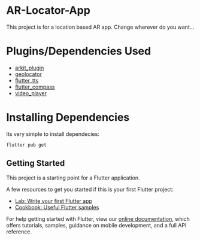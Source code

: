 # AR-Locator-App

This project is for a location based AR app. Change wherever do you want...

# Plugins/Dependencies Used
- [arkit_plugin](https://pub.dev/packages/arkit_plugin)
- [geolocator](https://pub.dev/packages/geolocator)
- [flutter_tts](https://pub.dev/packages/flutter_tts)
- [flutter_compass](https://pub.dev/packages/flutter_compass)
- [video_player](https://pub.dev/packages/video_player)

# Installing Dependencies
Its very simple to install dependecies:
```
flutter pub get
```

## Getting Started

This project is a starting point for a Flutter application.

A few resources to get you started if this is your first Flutter project:

- [Lab: Write your first Flutter app](https://flutter.dev/docs/get-started/codelab)
- [Cookbook: Useful Flutter samples](https://flutter.dev/docs/cookbook)

For help getting started with Flutter, view our
[online documentation](https://flutter.dev/docs), which offers tutorials,
samples, guidance on mobile development, and a full API reference.
